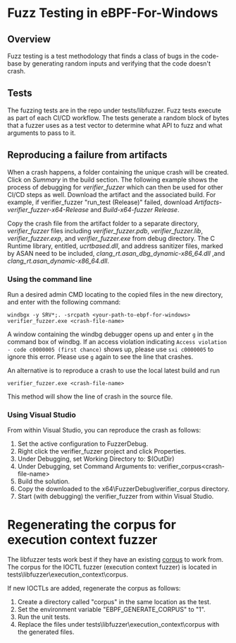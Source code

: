 # Fuzz Testing in eBPF-For-Windows

## Overview
Fuzz testing is a test methodology that finds a class of bugs in the code-base
by generating random inputs and verifying that the code doesn't crash.

## Tests
The fuzzing tests are in the repo under tests/libfuzzer. Fuzz tests execute as part
of each CI/CD workflow. The tests generate a random block of bytes that a fuzzer
uses as a test vector to determine what API to fuzz and what arguments to pass to it.

## Reproducing a failure from artifacts
When a crash happens, a folder containing the unique crash will be created. Click on *Summary* in the build section. The following example shows the process of debugging for *verifier_fuzzer* which can then be used for other CI/CD steps as well.
Download the artifact and the associated build.  For example, if verifier_fuzzer "run_test (Release)" failed, download *Artifacts-verifier_fuzzer-x64-Release* and *Build-x64-fuzzer Release*.

Copy the crash file from the artifact folder to a separate directory,  *verifier_fuzzer* files including *verifier_fuzzer.pdb*, *verifier_fuzzer.lib*, *verifier_fuzzer.exp*, and *verifier_fuzzer.exe* from debug directory. The C Runtime library, entitled, *ucrtbased.dll*, and address sanitizer files, marked by ASAN need to be included, *clang_rt.asan_dbg_dynamic-x86_64.dll* ,and *clang_rt.asan_dynamic-x86_64.dll*.

### Using the command line
Run a desired admin CMD locating to the copied files in the new directory, and enter with the following command:
```
windbgx -y SRV*;. -srcpath <your-path-to-ebpf-for-windows> verifier_fuzzer.exe <crash-file-name>
```
A window containing the windbg debugger opens up and enter ```g``` in the command box of windbg. If an access violation indicating ```Access violation - code c0000005 (first chance)``` shows up, please use ```sxi c0000005``` to ignore this error. Please use ```g``` again to see the line that crashes.

An alternative is to reproduce a crash to use the local latest build and run
```
verifier_fuzzer.exe <crash-file-name>
```
This method will show the line of crash in the source file.

### Using Visual Studio

From within Visual Studio, you can reproduce the crash as follows:

1. Set the active configuration to FuzzerDebug.
2. Right click the verifier_fuzzer project and click Properties.
3. Under Debugging, set Working Directory to: $(OutDir)
4. Under Debugging, set Command Arguments to: verifier_corpus\<crash-file-name>
5. Build the solution.
6. Copy the downloaded <crash-file-name> to the x64\FuzzerDebug\verifier_corpus directory.
7. Start (with debugging) the verifier_fuzzer from within Visual Studio.

# Regenerating the corpus for execution context fuzzer
The libfuzzer tests work best if they have an existing
[corpus](https://releases.llvm.org/11.0.0/docs/LibFuzzer.html#corpus) to work
from. The corpus for the IOCTL fuzzer (execution context fuzzer) is located in
tests\libfuzzer\execution_context\corpus.

If new IOCTLs are added, regenerate the corpus as follows:
1) Create a directory called "corpus" in the same location as the test.
2) Set the environment variable "EBPF_GENERATE_CORPUS" to "1".
3) Run the unit tests.
4) Replace the files under tests\libfuzzer\execution_context\corpus with the
generated files.

